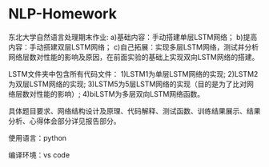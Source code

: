 # NLP-Homework

东北大学自然语言处理期末作业:
a)基础内容：手动搭建单层LSTM网络；
b)提高内容：手动搭建双层LSTM网络；
c)自己拓展：实现多层LSTM网络，测试并分析网络层数对性能的影响及原因，在前面实验的基础上实现双向LSTM网络的搭建。


LSTM文件夹中包含所有代码文件：
1)LSTM1为单层LSTM网络的实现;
2)LSTM2为双层LSTM网络的实现;
3)LSTM5为5层LSTM网络的实现（目的是为了比对网络层数对性能的影响）;
4)biLSTM为多层双向LSTM网络函数。
         
         
具体题目要求、网络结构设计及原理、代码解释、测试函数、训练结果展示、结果分析、心得体会部分详见报告部分。


使用语言：python

编译环境：vs code
